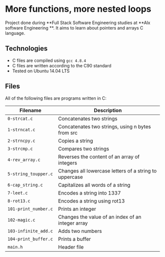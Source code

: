 # More functions, more nested loops

Project done during **Full Stack Software Engineering studies at **Alx software Engineering **. It aims to learn about pointers and arrays C language.

## Technologies
* C files are compiled using `gcc 4.8.4`
* C files are written according to the C90 standard
* Tested on Ubuntu 14.04 LTS

## Files
All of the following files are programs written in C:
			 	  							
| Filename | Description |
| -------- | ----------- |
| `0-strcat.c` |Concatenates two strings |
| `1-strncat.c ` |Concatenates two strings, using n bytes from src|
| `2-strncpy.c` | Copies a string|
| `3-strcmp.c ` |Compares two strings|
| `4-rev_array.c` |Reverses the content of an array of integers|
| `5-string_toupper.c` |Changes all lowercase letters of a string to uppercase| 
| `6-cap_string.c` |Capitalizes all words of a string | 
| `7-leet.c` |Encodes a string into 1337| 
| `8-rot13.c` |Encodes a string using rot13| 
| `101-print_number.c ` |Prints an integer | 
| `102-magic.c ` |Changes the value of an index of an integer array| 
| `103-infinite_add.c` |	Adds two numbers | 
| `104-print_buffer.c` |Prints a buffer	| 
| `main.h` | Header file |
